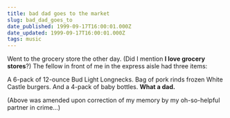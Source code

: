 ```yaml
---
title: bad dad goes to the market
slug: bad_dad_goes_to
date_published: 1999-09-17T16:00:01.000Z
date_updated: 1999-09-17T16:00:01.000Z
tags: music
---
```


Went to the grocery store the other day. (Did I mention **I love grocery stores**?) The fellow in front of me in the express aisle had three items:

A 6-pack of 12-ounce Bud Light Longnecks. Bag of pork rinds frozen White Castle burgers. And a 4-pack of baby bottles. **What a dad.**

(Above was amended upon correction of my memory by my oh-so-helpful partner in crime…)
